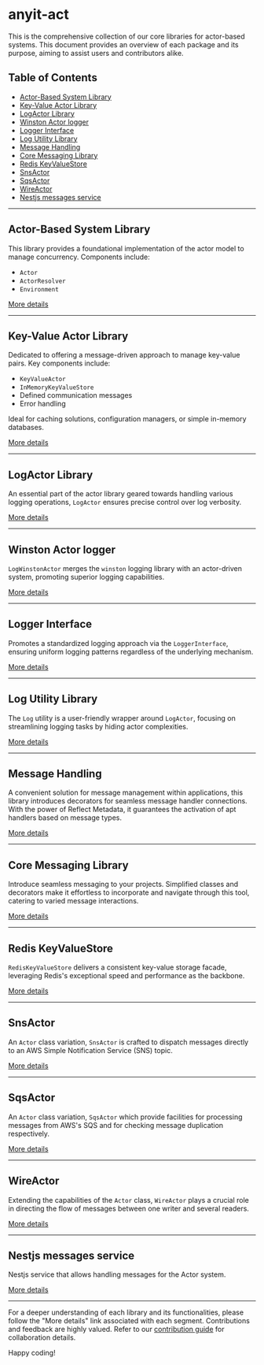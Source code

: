 # anyit-act

This is the comprehensive collection of our core libraries for actor-based systems. This document provides an overview
of each package and its purpose, aiming to assist users and contributors alike.

## Table of Contents

- [Actor-Based System Library](#actor-based-system-library)
- [Key-Value Actor Library](#key-value-actor-library)
- [LogActor Library](#logactor-library)
- [Winston Actor logger](#winston-actor-logger)
- [Logger Interface](#logger-interface)
- [Log Utility Library](#log-utility-library)
- [Message Handling](#message-handling)
- [Core Messaging Library](#core-messaging-library)
- [Redis KeyValueStore](#redis-keyvaluestore)
- [SnsActor](#snsactor)
- [SqsActor](#sqsactor)
- [WireActor](#wireactor)
- [Nestjs messages service](#nestjs-messages-service)

---

## Actor-Based System Library

This library provides a foundational implementation of the actor model to manage concurrency. Components include:

- `Actor`
- `ActorResolver`
- `Environment`

[More details](./packages/actor/README.md)

---

## Key-Value Actor Library

Dedicated to offering a message-driven approach to manage key-value pairs. Key components include:

- `KeyValueActor`
- `InMemoryKeyValueStore`
- Defined communication messages
- Error handling

Ideal for caching solutions, configuration managers, or simple in-memory databases.

[More details](./packages/key-value-actor/README.md)

---

## LogActor Library

An essential part of the actor library geared towards handling various logging operations, `LogActor` ensures precise control over log verbosity.

[More details](./packages/log-actor/README.md)

---

## Winston Actor logger

`LogWinstonActor` merges the `winston` logging library with an actor-driven system, promoting superior logging capabilities.

[More details](./packages/log-winston-actor/README.md)

---

## Logger Interface

Promotes a standardized logging approach via the `LoggerInterface`, ensuring uniform logging patterns regardless of the underlying mechanism.

[More details](./packages/logger-interface/README.md)

---

## Log Utility Library

The `Log` utility is a user-friendly wrapper around `LogActor`, focusing on streamlining logging tasks by hiding actor complexities.

[More details](./packages/logger/README.md)

---

## Message Handling

A convenient solution for message management within applications, this library introduces decorators for seamless message handler connections. With the power of Reflect Metadata, it guarantees the activation of apt handlers based on message types.

[More details](./packages/message-handling/README.md)

---

## Core Messaging Library

Introduce seamless messaging to your projects. Simplified classes and decorators make it effortless to incorporate and navigate through this tool, catering to varied message interactions.

[More details](./packages/messaging/README.md)

---

## Redis KeyValueStore

`RedisKeyValueStore` delivers a consistent key-value storage facade, leveraging Redis's exceptional speed and performance as the backbone.

[More details](./packages/redis-key-value-store/README.md)

---

## SnsActor

An `Actor` class variation, `SnsActor` is crafted to dispatch messages directly to an AWS Simple Notification Service (SNS) topic.

[More details](./packages/sns-actor/README.md)

---

## SqsActor

An `Actor` class variation, `SqsActor` which provide facilities for processing messages from AWS's SQS and for checking 
message duplication respectively.

[More details](./packages/sqs-actor/README.md)

---

## WireActor

Extending the capabilities of the `Actor` class, `WireActor` plays a crucial role in directing the flow of messages between one writer and several readers.

[More details](./packages/wire-actor/README.md)

---

## Nestjs messages service

Nestjs service that allows handling messages for the Actor system.

[More details](./packages/nestjs-messaging/README.md)

---

For a deeper understanding of each library and its functionalities, please follow the "More details" link associated with each segment. Contributions and feedback are highly valued. Refer to our [contribution guide](./CONTRIBUTING.md) for collaboration details.

Happy coding!
